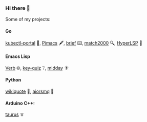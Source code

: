 ### Hi there 👋

Some of my projects:

#### Go
[kubectl-portal](https://github.com/federicotdn/kubectl-portal) 🚪, [Pimacs](https://github.com/federicotdn/pimacs) 🖋️, [brief](https://github.com/federicotdn/brief) ⌨️, [match2000](https://github.com/federicotdn/match2000) 🔍, [HyperLSP](https://github.com/federicotdn/hyperlsp) 📑

#### Emacs Lisp
[Verb](https://github.com/federicotdn/verb) 🌐, [key-quiz](https://github.com/federicotdn/key-quiz) ❔, [midday](https://github.com/federicotdn/midday) ☀️

#### Python
[wikiquote](https://github.com/federicotdn/wikiquote) 💬, [aiorsmq](https://github.com/federicotdn/aiorsmq) 📘

#### Arduino C++:
[taurus](https://github.com/federicotdn/taurus) ♉
